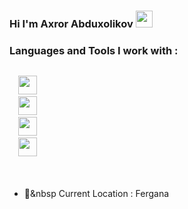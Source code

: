### Hi I'm Axror Abduxolikov <img src = "https://media2.giphy.com/media/lvjW50Ld1D4qHD0wra/giphy.gif?cid=ecf05e47jw9zl3xjf0lv9fzzd4oek8ml7ltux5dhpc1k3ad1&rid=giphy.gif&ct=s" height="27px"> 

### Languages and Tools I work with :
<code>
  <img src="https://cdn.pixabay.com/photo/2017/08/05/11/16/logo-2582748_1280.png" height="30px"> 
  <img src="https://cdn.pixabay.com/photo/2017/08/05/11/16/logo-2582747_960_720.png" height="30px" > 
  <img src="https://icon-library.com/images/bootstrap-icon-png/bootstrap-icon-png-11.jpg" height="30px" > 
  <img src="https://icons-for-free.com/download-icon-install+javascript+js+node+npm+tools+icon-1320165731324625592_512.png" height="30px" > 
</code>
<br> <br> 

- 📍&nbsp  Current Location : Fergana


